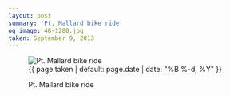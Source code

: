 ```yaml
---
layout: post
summary: 'Pt. Mallard bike ride'
og_image: 48-1280.jpg
taken: September 9, 2013
---
```


<figure class="post" data-src="{{ site.assets_url }}/{{ page.og_image }}">
<img alt="Pt. Mallard bike ride" sizes="(min-width: 700px) 50vw, calc(100vw - 2rem)" src="{{ site.assets_url }}/48-640.jpg" srcset="{{ site.assets_url }}/48-1280.jpg 1280w, {{ site.assets_url }}/48-960.jpg 960w, {{ site.assets_url }}/48-640.jpg 640w, {{ site.assets_url }}/48-320.jpg 320w"/>
<figcaption>
<time>{{ page.taken | default: page.date | date: "%B %-d, %Y" }}</time>
<p>Pt. Mallard bike ride</p>
</figcaption>
</figure>
